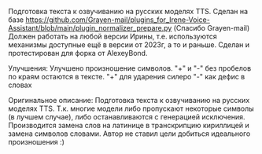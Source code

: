 Подготовка текста к озвучиванию на русских моделях TTS.
Сделан на базе https://github.com/Grayen-mail/plugins_for_Irene-Voice-Assistant/blob/main/plugin_normalizer_prepare.py (Спасибо Grayen-mail)
Должен работать на любой версии Ирины, т.е. используются механизмы доступные ещё в версии от 2023г, а то и раньше.
Сделан и протестирован для форка от AlexeyBond.

Улучшения:
Улучшено произношение символов.
"+" и "-" без пробелов по краям остаются в тексте.
"+" для ударения силеро
"-" как дефис в словах



Оригинальное описание:
    Подготовка текста к озвучиванию на русских моделях TTS.
Т.к. многие модели либо пропускают некоторые символы (в лучшем случае),
либо останавливаются с генерацией исключения. Производится замена слов
на латинице в транскрипцию кириллицей и замена символов словами.
    Автор не ставил цели добиться идеального произношения :)
